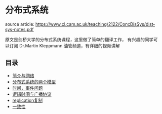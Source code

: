 # 分布式系统 
source article: https://www.cl.cam.ac.uk/teaching/2122/ConcDisSys/dist-sys-notes.pdf

原文是剑桥大学的分布式系统课程，这里做了简单的翻译工作，
有兴趣的同学可以订阅 Dr.Martin Kleppmann
油管频道，有详细的视频讲解


## 目录
- [简介与网络](./ch1/ch1.md)
- [分布式系统的两个模型](./ch2/ch2.md)
- [时间，事件问题](./ch3/ch3.md)
- [逻辑时间与广播协议](./ch4/ch4.md)
- [replication复制](./ch5/ch5.md)
- [一致性](./ch6/ch6.md)
